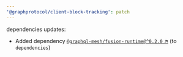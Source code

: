 ```yaml
---
'@graphprotocol/client-block-tracking': patch
---
```

dependencies updates:
  - Added dependency [`@graphql-mesh/fusion-runtime@^0.2.0` ↗︎](https://www.npmjs.com/package/@graphql-mesh/fusion-runtime/v/0.2.0) (to `dependencies`)
